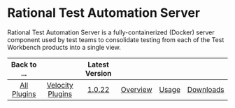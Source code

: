 
# Rational Test Automation Server

Rational Test Automation Server is a fully-containerized (Docker) server component used by test teams to consolidate testing from each of the Test Workbench products into a single view.

|Back to ...||Latest Version||||
| :---: | :---: | :---: | :---: | :---: | :---: |
|[All Plugins](../../index.md)|[Velocity Plugins](../README.md)|[1.0.22](https://raw.githubusercontent.com/UrbanCode/IBM-UCV-PLUGINS/main/files/ucv-ext-rtas/ucv-ext-rtas-1.0.22.tar.zip)|[Overview](overview.md)|[Usage](usage.md)|[Downloads](downloads.md)|
